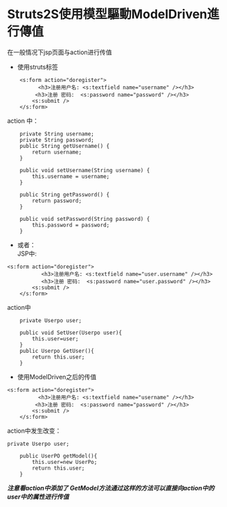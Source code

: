 # Struts2S使用模型驅動ModelDriven進行傳值  
在一般情况下jsp页面与action进行传值  
+ 使用struts标签  
```
    <s:form action="doregister">
          <h3>注册用户名: <s:textfield name="username" /></h3>         
    	 <h3>注册 密码:  <s:password name="password" /></h3>       
 	    <s:submit />
 	</s:form>
```  
action 中：  
```
    private String username;
	private String password;
	public String getUsername() {
		return username;
	}

	public void setUsername(String username) {
		this.username = username;
	}

	public String getPassword() {
		return password;
	}

	public void setPassword(String password) {
		this.password = password;
	}
```
+ 或者：  
JSP中:    
```
<s:form action="doregister">
           <h3>注册用户名: <s:textfield name="user.username" /></h3>      
    	   <h3>注册 密码:  <s:password name="user.password" /></h3>       
 	    <s:submit />
 	</s:form>

```   
action中 
```
    private Userpo user;
	
	public void SetUser(Userpo user){
        this.user=user;
    }
    public Userpo GetUser(){
        return this.user;
    }
```
+ 使用ModelDriven之后的传值
```
<s:form action="doregister">
          <h3>注册用户名: <s:textfield name="username" /></h3>         
    	 <h3>注册 密码:  <s:password name="password" /></h3>       
 	    <s:submit />
 	</s:form>
```
action中发生改变：
```
private Userpo user;
	
	public UserPO getModel(){
        this.user=new UserPo;
        return this.user;
    }
```
***注意看action中添加了 GetModel方法通过这样的方法可以直接向action中的user中的属性进行传值***

